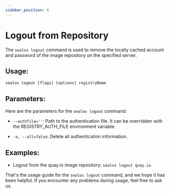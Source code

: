 ```yaml
---
sidebar_position: 6
---
```


# Logout from Repository

The `sealos logout` command is used to remove the locally cached account and password of the image repository on the specified server.

## Usage:

`sealos logout [flags] [options] registryName`

## Parameters:

Here are the parameters for the `sealos logout` command:

- `--authfile=''`: Path to the authentication file. It can be overridden with the REGISTRY_AUTH_FILE environment variable.

- `-a, --all=false`: Delete all authentication information.


## Examples:

- Logout from the quay.io image repository: `sealos logout quay.io`

That's the usage guide for the `sealos logout` command, and we hope it has been helpful. If you encounter any problems during usage, feel free to ask us.
